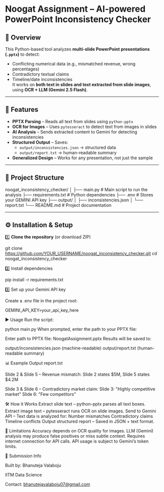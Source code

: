 # Noogat Assignment – AI-powered PowerPoint Inconsistency Checker

## 📌 Overview
This Python-based tool analyzes **multi-slide PowerPoint presentations (`.pptx`)** to detect:
- Conflicting numerical data (e.g., mismatched revenue, wrong percentages)
- Contradictory textual claims
- Timeline/date inconsistencies  
It works on **both text in slides and text extracted from slide images**, using **OCR + LLM (Gemini 2.5 Flash)**.

---

## 🚀 Features
- **PPTX Parsing** – Reads all text from slides using `python-pptx`
- **OCR for Images** – Uses `pytesseract` to detect text from images in slides
- **AI Analysis** – Sends extracted content to Gemini for detecting inconsistencies
- **Structured Output** – Saves:
  - `output/inconsistencies.json` → structured data
  - `output/report.txt` → human-readable summary
- **Generalized Design** – Works for any presentation, not just the sample

---

## 📂 Project Structure
noogat_inconsistency_checker/
│
├── main.py # Main script to run the analysis
├── requirements.txt # Python dependencies
├── .env # Stores your GEMINI API key
├── output/
│ ├── inconsistencies.json
│ └── report.txt
└── README.md # Project documentation

---

## ⚙️ Installation & Setup

1️⃣ **Clone the repository** (or download ZIP)  

git clone https://github.com/YOUR_USERNAME/noogat_inconsistency_checker.git
cd noogat_inconsistency_checker

2️⃣ Install dependencies

pip install -r requirements.txt

3️⃣ Set up your Gemini API key

Create a .env file in the project root:

GEMINI_API_KEY=your_api_key_here

▶️ Usage
Run the script:

python main.py
When prompted, enter the path to your PPTX file:

Enter path to PPTX file: NoogatAssignment.pptx
Results will be saved to:

output/inconsistencies.json (machine-readable)
output/report.txt (human-readable summary)

📊 Example Output
report.txt

Slide 2 & Slide 5 – Revenue mismatch:
Slide 2 states $5M, Slide 5 states $4.2M

Slide 3 & Slide 6 – Contradictory market claim:
Slide 3: "Highly competitive market"
Slide 6: "Few competitors"

🛠 How it Works
Extract slide text – python-pptx parses all text boxes.
Extract image text – pytesseract runs OCR on slide images.
Send to Gemini API – Text data is analyzed for:
Number mismatches
Contradictory claims
Timeline conflicts
Output structured report – Saved in JSON + text format.

📌 Limitations
Accuracy depends on OCR quality for images.
LLM (Gemini) analysis may produce false positives or miss subtle context.
Requires internet connection for API calls.
API usage is subject to Gemini’s token limits.

📅 Submission Info

Built by: Bhanuteja Valaboju

IITM Data Science 

Contact: bhanutejavalaboju07@gmail.com
